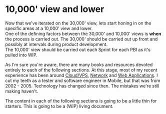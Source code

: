 # 10,000' view and lower

Now that we've iterated on the 30,000' view, lets start honing in on the specific areas at a 10,000' view and lower.  
One of the defining factors between the 30,000' and 10,000' views is **when** the process is carried out. The 30,000' should be carried out up front and possibly at intervals during product development.  
The 10,000' view should be carried out each Sprint for each PBI as it's pulled into WIP.

As I'm sure you're aware, there are many books and resources devoted entirely to each of the following sections. At this stage, most of my recent experience has been around [Cloud/VPS](#cloud), [Network](#network) and [Web Applications](#web-application). I cut my teeth as a tester and software engineer in Mobile, but that was from 2002 - 2005. Technology has changed since then. The mistakes we're still making haven't.

The content in each of the following sections is going to be a little thin for starters. This is going to be a (WIP) living document.
